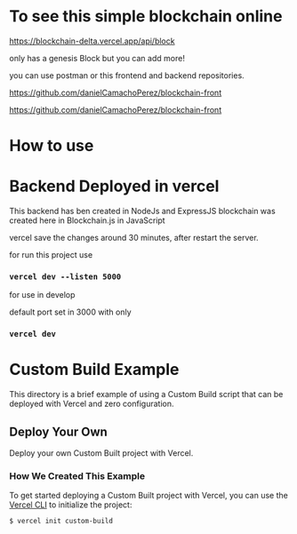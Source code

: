 # To see this simple blockchain online

https://blockchain-delta.vercel.app/api/block

only has a genesis Block but you can add more!

you can use postman or this frontend and backend repositories.

https://github.com/danielCamachoPerez/blockchain-front

https://github.com/danielCamachoPerez/blockchain-front

# How to use

# Backend Deployed in vercel

This backend has ben created in NodeJs and ExpressJS
blockchain was created here in Blockchain.js in JavaScript

vercel save the changes around 30 minutes, after restart the server.

for run this project use 

### `vercel dev --listen 5000`

for use in develop

default port set in 3000 with only 

### `vercel dev`

# Custom Build Example

This directory is a brief example of using a Custom Build script that can be deployed with Vercel and zero configuration.

## Deploy Your Own

Deploy your own Custom Built project with Vercel.


### How We Created This Example

To get started deploying a Custom Built project with Vercel, you can use the [Vercel CLI](https://vercel.com/download) to initialize the project:

```shell
$ vercel init custom-build
```
